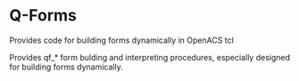 Q-Forms
=======

Provides code for building forms dynamically in OpenACS tcl

Provides qf_* form bulding and interpreting procedures, especially designed for building forms dynamically.
